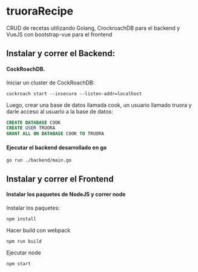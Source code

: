 # truoraRecipe
CRUD de recetas utilizando Golang, CrockroachDB para el backend y VueJS con bootstrap-vue para el frontend

## Instalar y correr el Backend:

#### CockRoachDB. 

Iniciar un cluster de CockRoachDB:

```shell
cockroach start --insecure --listen-addr=localhost
```

Luego, crear una base de datos llamada cook, un usuario llamado truora y darle acceso al usuario a la base de datos:

```sql
CREATE DATABASE COOK
CREATE USER TRUORA
GRANT ALL ON DATABASE COOK TO TRUORA
```

#### Ejecutar el backend desarrollado en go
```
go run ./backend/main.go
```

## Instalar y correr el Frontend

#### Instalar los paquetes de NodeJS y correr node

Instalar los paquetes:
```
npm install
```

Hacer build con webpack
```
npm run build
```

Ejecutar node
```
npm start
```
